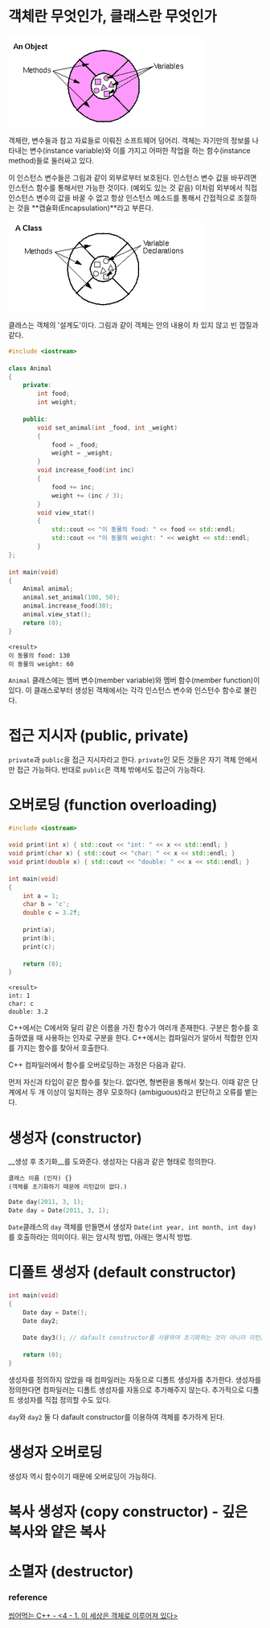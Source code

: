 # 객체란 무엇인가, 클래스란 무엇인가
![Object](/img/object.png)

객체란, 변수들과 참고 자료들로 이뤄진 소프트웨어 덩어리.
객체는 자기만의 정보를 나타내는 변수(instance variable)와 이를 가지고 어떠한 작업을 하는 함수(instance method)들로 둘러싸고 있다.

이 인스턴스 변수들은 그림과 같이 외부로부터 보호된다. 인스턴스 변수 값을 바꾸려면 인스턴스 함수를 통해서만 가능한 것이다. (예외도 있는 것 같음)
이처럼 외부에서 직접 인스턴스 변수의 값을 바꿀 수 없고 항상 인스턴스 메소드를 통해서 간접적으로 조절하는 것을 **캡슐화(Encapsulation)**라고 부른다.

![Class](/img/class.png)

클래스는 객체의 '설계도'이다. 그림과 같이 객체는 안의 내용이 차 있지 않고 빈 껍질과 같다.

```c++
#include <iostream>

class Animal
{
	private:
		int food;
		int weight;
	
	public:
		void set_animal(int _food, int _weight)
		{
			food = _food;
			weight = _weight;
		}
		void increase_food(int inc)
		{
			food += inc;
			weight += (inc / 3);
		}
		void view_stat()
		{
			std::cout << "이 동물의 food: " << food << std::endl;
			std::cout << "이 동물의 weight: " << weight << std::endl;
		}
};

int main(void)
{
	Animal animal;
	animal.set_animal(100, 50);
	animal.increase_food(30);
	animal.view_stat();
	return (0);
}
```
```text
<result>
이 동물의 food: 130
이 동물의 weight: 60
```

`Animal` 클래스에는 멤버 변수(member variable)와 멤버 함수(member function)이 있다. 이 클래스로부터 생성된 객체에서는 각각 인스턴스 변수와 인스턴수 함수로 불린다.

# 접근 지시자 (public, private)
`private`과 `public`을 접근 지시자라고 한다. `private`인 모든 것들은 자기 객체 안에서만 접근 가능하다. 반대로 `public`은 객체 밖에서도 접근이 가능하다. 

# 오버로딩 (function overloading)
```c++
#include <iostream>

void print(int x) { std::cout << "int: " << x << std::endl; }
void print(char x) { std::cout << "char: " << x << std::endl; }
void print(double x) { std::cout << "double: " << x << std::endl; }

int main(void)
{
	int a = 1;
	char b = 'c';
	double c = 3.2f;

	print(a);
	print(b);
	print(c);

	return (0);
}
```
```text
<result>
int: 1
char: c
double: 3.2
```
C++에서는 C에서와 달리 같은 이름을 가진 함수가 여러개 존재한다. 구분은 함수를 호출하였을 때 사용하는 인자로 구분을 한다. C++에서는 컴파일러가 알아서 적합한 인자를 가지는 함수를 찾아서 호출한다.

C++ 컴파일러에서 함수를 오버로딩하는 과정은 다음과 같다.

먼저 자신과 타입이 같은 함수를 찾는다. 없다면, 형변환을 통해서 찾는다. 이때 같은 단계에서 두 개 이상이 일치하는 경우 모호하다 (ambiguous)라고 판단하고 오류를 뱉는다.

# 생성자 (constructor)
__생성 후 초기화__를 도와준다.
생성자는 다음과 같은 형태로 정의한다.
```text
클래스 이름 (인자) {}
(객체를 초기화하기 때문에 리턴값이 없다.)
```

```c++
Date day(2011, 3, 1);
Date day = Date(2011, 3, 1);
```
`Date`클래스의 `day` 객체를 만들면서 생성자 `Date(int year, int month, int day)`를 호출하라는 의미이다. 위는 암시적 방법, 아래는 명시적 방법.

# 디폴트 생성자 (default constructor)

```c++
int main(void)
{
	Date day = Date();
	Date day2;
	
	Date day3(); // dafault constructor를 사용하여 초기화하는 것이 아니라 리턴값이 `Date`이고 인자가 없는 함수  `day3`를 정의하게 된 것이다.

	return (0);
}
```

생성자를 정의하지 않았을 때 컴파일러는 자동으로 디폴트 생성자를 추가한다. 생성자를 정의한다면 컴파일러는 디폴트 생성자를 자동으로 추가해주지 않는다. 추가적으로 디폴트 생성자를 직접 정의할 수도 있다.

`day`와 `day2` 둘 다 dafault constructor를 이용하여 객체를 추가하게 된다.

# 생성자 오버로딩

생성자 역시 함수이기 때문에 오버로딩이 가능하다.

# 복사 생성자 (copy constructor) - 깊은 복사와 얕은 복사

# 소멸자 (destructor)

### reference
[씹어먹는 C++ - <4 - 1. 이 세상은 객체로 이루어져 있다>](https://modoocode.com/172)